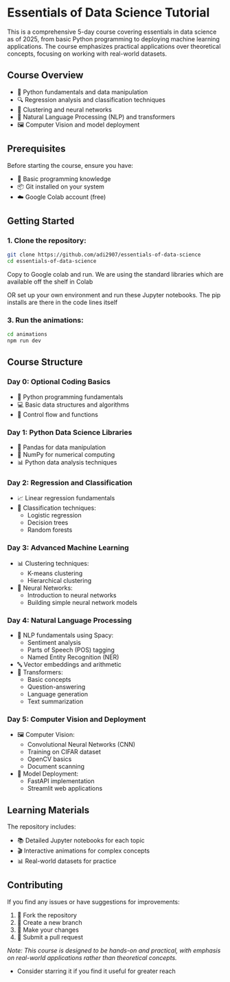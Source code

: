 # Essentials of Data Science Tutorial

This is a comprehensive 5-day course covering essentials in data science as of 2025, from basic Python programming to deploying machine learning applications. The course emphasizes practical applications over theoretical concepts, focusing on working with real-world datasets.

## Course Overview

* 🐍 Python fundamentals and data manipulation
* 🔍 Regression analysis and classification techniques
* 🤖 Clustering and neural networks
* 📝 Natural Language Processing (NLP) and transformers
* 🖼️ Computer Vision and model deployment

## Prerequisites

Before starting the course, ensure you have:

* 🐍 Basic programming knowledge
* 📦 Git installed on your system
* ☁️ Google Colab account (free)

## Getting Started

### 1. Clone the repository:
```bash
git clone https://github.com/adi2907/essentials-of-data-science
cd essentials-of-data-science
```

Copy to Google colab and run. We are using the standard libraries which are available off the shelf in Colab

OR set up your own environment and run these Jupyter notebooks. The pip installs are there in the code lines itself

### 3. Run the animations:
```bash
cd animations
npm run dev
```

## Course Structure

### Day 0: Optional Coding Basics
* 🔰 Python programming fundamentals
* 💻 Basic data structures and algorithms
* 🔄 Control flow and functions

### Day 1: Python Data Science Libraries
* 🐼 Pandas for data manipulation
* 🔢 NumPy for numerical computing
* 📊 Python data analysis techniques

### Day 2: Regression and Classification
* 📈 Linear regression fundamentals
* 🎯 Classification techniques:
  - Logistic regression
  - Decision trees
  - Random forests

### Day 3: Advanced Machine Learning
* 📊 Clustering techniques:
  - K-means clustering
  - Hierarchical clustering
* 🧠 Neural Networks:
  - Introduction to neural networks
  - Building simple neural network models

### Day 4: Natural Language Processing
* 📝 NLP fundamentals using Spacy:
  - Sentiment analysis
  - Parts of Speech (POS) tagging
  - Named Entity Recognition (NER)
* 🔤 Vector embeddings and arithmetic
* 🤖 Transformers:
  - Basic concepts
  - Question-answering
  - Language generation
  - Text summarization

### Day 5: Computer Vision and Deployment
* 🖼️ Computer Vision:
  - Convolutional Neural Networks (CNN)
  - Training on CIFAR dataset
  - OpenCV basics
  - Document scanning
* 🚀 Model Deployment:
  - FastAPI implementation
  - Streamlit web applications

## Learning Materials

The repository includes:

* 📚 Detailed Jupyter notebooks for each topic
* 🎬 Interactive animations for complex concepts
* 📊 Real-world datasets for practice

## Contributing

If you find any issues or have suggestions for improvements:

1. 🍴 Fork the repository
2. 🌿 Create a new branch
3. 📝 Make your changes
4. 🚀 Submit a pull request

*Note: This course is designed to be hands-on and practical, with emphasis on real-world applications rather than theoretical concepts.*
* Consider starring it if you find it useful for greater reach